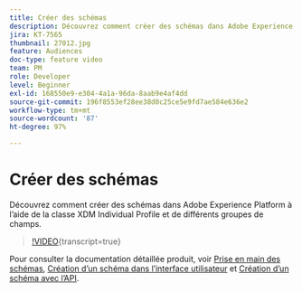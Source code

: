 ```yaml
---
title: Créer des schémas
description: Découvrez comment créer des schémas dans Adobe Experience Platform à l’aide de la classe XDM Individual Profile et de différents groupes de champs.
jira: KT-7565
thumbnail: 27012.jpg
feature: Audiences
doc-type: feature video
team: PM
role: Developer
level: Beginner
exl-id: 168550e9-e304-4a1a-96da-8aab9e4af4dd
source-git-commit: 196f8553ef28ee38d0c25ce5e9fd7ae584e636e2
workflow-type: tm+mt
source-wordcount: '87'
ht-degree: 97%

---
```


# Créer des schémas

Découvrez comment créer des schémas dans Adobe Experience Platform à l’aide de la classe XDM Individual Profile et de différents groupes de champs.

>[!VIDEO](https://video.tv.adobe.com/v/27012?quality=12&learn=on){transcript=true}

Pour consulter la documentation détaillée produit, voir [Prise en main des schémas](https://experienceleague.adobe.com/docs/journey-optimizer/using/data-management/get-started-schemas.html?lang=fr), [Création d’un schéma dans l’interface utilisateur](https://experienceleague.adobe.com/docs/experience-platform/xdm/tutorials/create-schema-ui.html?lang=fr) et [Création d’un schéma avec l’API](https://experienceleague.adobe.com/docs/experience-platform/xdm/tutorials/create-schema-api.html?lang=fr).
